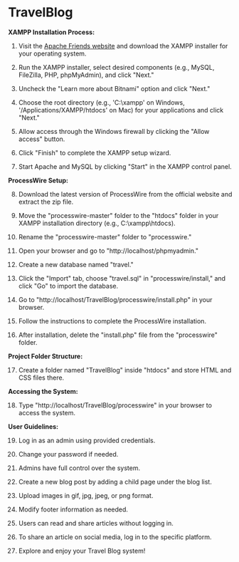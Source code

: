 # TravelBlog
**XAMPP Installation Process:**

1. Visit the [Apache Friends website](https://www.apachefriends.org/) and download the XAMPP installer for your operating system.

2. Run the XAMPP installer, select desired components (e.g., MySQL, FileZilla, PHP, phpMyAdmin), and click "Next."

3. Uncheck the "Learn more about Bitnami" option and click "Next."

4. Choose the root directory (e.g., 'C:\xampp' on Windows, '/Applications/XAMPP/htdocs' on Mac) for your applications and click "Next."

5. Allow access through the Windows firewall by clicking the "Allow access" button.

6. Click "Finish" to complete the XAMPP setup wizard.

7. Start Apache and MySQL by clicking "Start" in the XAMPP control panel.

**ProcessWire Setup:**

8. Download the latest version of ProcessWire from the official website and extract the zip file.

9. Move the "processwire-master" folder to the "htdocs" folder in your XAMPP installation directory (e.g., C:\xampp\htdocs).

10. Rename the "processwire-master" folder to "processwire."

11. Open your browser and go to "http://localhost/phpmyadmin."

12. Create a new database named "travel."

13. Click the "Import" tab, choose "travel.sql" in "processwire/install," and click "Go" to import the database.

14. Go to "http://localhost/TravelBlog/processwire/install.php" in your browser.

15. Follow the instructions to complete the ProcessWire installation.

16. After installation, delete the "install.php" file from the "processwire" folder.

**Project Folder Structure:**

17. Create a folder named "TravelBlog" inside "htdocs" and store HTML and CSS files there.

**Accessing the System:**

18. Type "http://localhost/TravelBlog/processwire" in your browser to access the system.

**User Guidelines:**

19. Log in as an admin using provided credentials.

20. Change your password if needed.

21. Admins have full control over the system.

22. Create a new blog post by adding a child page under the blog list.

23. Upload images in gif, jpg, jpeg, or png format.

24. Modify footer information as needed.

25. Users can read and share articles without logging in.

26. To share an article on social media, log in to the specific platform.

27. Explore and enjoy your Travel Blog system!
